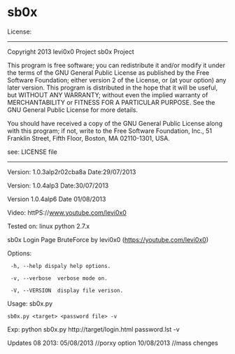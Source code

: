 sb0x
====

License:
*************************************************************************************
 Copyright 2013 levi0x0 Project sb0x Project

This program is free software; you can redistribute it and/or modify
it under the terms of the GNU General Public License as published by
the Free Software Foundation; either version 2 of the License, or
(at your option) any later version. 
This program is distributed in the hope that it will be useful,
but WITHOUT ANY WARRANTY; without even the implied warranty of
MERCHANTABILITY or FITNESS FOR A PARTICULAR PURPOSE.  See the
 GNU General Public License for more details.
  
You should have received a copy of the GNU General Public License
along with this program; if not, write to the Free Software
 Foundation, Inc., 51 Franklin Street, Fifth Floor, Boston,
MA 02110-1301, USA.

see: LICENSE file
*****************************************************************************************

Version: 1.0.3alp2r02cba8a Date:29/07/2013

Version: 1.0.4alp3 Date:30/07/2013

Version 1.0.4alp6 Date 01/08/2013

Video: httPS://www.youtube.com/levi0x0

Tested on: linux python 2.7.x

sb0x Login Page BruteForce by levi0x0 (https://youtube.com/levi0x0)

Options:

	 -h, --help dispaly help options.
	 
	 -v, --verbose	verbose mode on.
	 
	 -V, --VERSION	display file verison.

Usage:
	sb0x.py <target> <password file>

	sb0x.py <target> <password file> -v


Exp: python sb0x.py http://target/login.html password.lst -v

Updates 08 2013: 
05/08/2013 //porxy option
10/08/2013 //mass chenges


